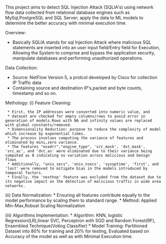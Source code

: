 This project aims to detect SQL Injection Attack (SQLIA's) using network flow data collected from relational database engines such as MySql,PostgreSQL and SQL Server; apply the data to ML models to determine the better accuracy with minimal execution time.

Overview:
   * Basically SQLIA  stands for sql Injection Attack where malicious SQL statements are inserted into an user input field/Entry field for Execution,
     Allowing the System to comprise and bypass the application security, manipulate databases and performing unauthorized operations.

Data Collection:
   * Source: NetFlow Version 5, a protcol developed by Cisco for collection IP Traffic data
   * Containing source and destination IP's,packet and byte counts, timestamp and so on.

Methology:
   (i) Feature Cleaning:
   
     * First, the IP addresses were converted into numeric value, and 
     * dataset are checked for empty columns/rows to avoid error in generation of models.Rows with NA and infinity values are replaced with global constants/removed.
     * Dimensionality Reduction: purpose to reduce the complexity of model which increase by exponential times.
     * The process involues computing the variance of features and eliminated by mini,zero variance.
     * The features "exadrr","engine_type", 'src_mask', 'dst_mask', 'src_ac', and 'dst_as' were eliminated due to their variance being computed as 0 indicating no variation across malicious and benign flows
     * Additionally, "unix_secs", 'unix_nsecs', 'sysuptime', 'first', and 'last' were removed to mitigate bias in the models introduced by temporal factors.
     * Finally, the 'nexthop' feature was excluded from the dataset due to its negative impact on the detection of malicious traffic in wide area networks.
   
   (ii) Data Normalization:
         * Ensuring all features contribute equally to the model performance by scaling them to standard range.
         * Method: Applied Min-Max,Robust Scaling Normalization
         
   (iii) Algorithms Implementation:
           * Algorithm: KNN, logistic Regression(LR),linear SVC, Perceptron with SGD and Random Forest(RF), Ensembled Technique(Voting Classifier)
           * Model Training: Partitioned Dataset into 80% for training and 20% for testing, Evaluated based on Accuracy of the model as well as with Minimal Execution time.
   
   
